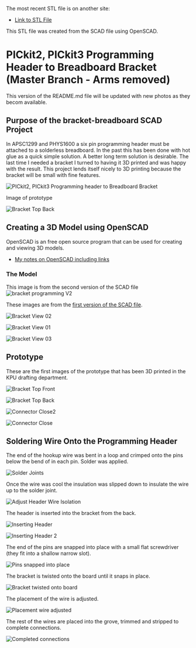 The most recent STL file is on another site:

* [Link to STL File](http://www3.telus.net/danpeirce/notes/3D/bracket_breadboard/bracket_programming3.stl)

This STL file was created from the SCAD file using OpenSCAD.

# PICkit2, PICkit3 Programming Header to Breadboard Bracket (Master Branch - Arms removed)

This version of the README.md file will be updated with new photos as they becom available.

## Purpose of the bracket-breadboard SCAD Project
In APSC1299 and PHYS1600 a six pin programming header must be attached to a solderless breadboard. In the past this has been done with hot glue as a quick simple solution. A better long term solution is desirable. The last time I needed a bracket I turned to having it 3D printed and was happy with the result. This project lends itself nicely to 3D printing because the bracket will be small with fine features.

![PICkit2, PICkit3 Programming header to Breadboard Bracket](http://www3.telus.net/danpeirce/notes/3D/bracket_breadboard/pickit3_breadboard.png)

Image of prototype

![Bracket Top Back](http://www3.telus.net/danpeirce/notes/3D/bracket_breadboard/PICkit3_bracket_breadboard.jpg)

## Creating a 3D Model using OpenSCAD

OpenSCAD is an free open source program that can be used for creating and viewing 3D models.

* [My notes on OpenSCAD including links](http://www3.telus.net/danpeirce/notes/openscad.html)

### The Model

This image is from the second version of the SCAD file
![bracket programming V2](http://www3.telus.net/danpeirce/notes/3D/bracket_breadboard/bracket_programming2.png)

These images are from the [first version of the SCAD file](https://github.com/danpeirce/bracket-breadboard/blob/c5ccfa7ed66dbcf597f41a93814c27feb3500029/bracket_programming.scad).

![Bracket View 02](http://www3.telus.net/danpeirce/notes/3D/bracket_breadboard/bracket_view02.png)

![Bracket View 01](http://www3.telus.net/danpeirce/notes/3D/bracket_breadboard/bracket_view01.png)

![Bracket View 03](http://www3.telus.net/danpeirce/notes/3D/bracket_breadboard/bracket_view03.png)

## Prototype
 
These are the first images of the prototype that has been 3D printed in the KPU drafting department.
 
![Bracket Top Front](http://www3.telus.net/danpeirce/notes/3D/bracket_breadboard/prog_brack_frnt.jpg)

![Bracket Top Back](http://www3.telus.net/danpeirce/notes/3D/bracket_breadboard/prog_brack_top_back.jpg) 

![Connector Close2](http://www3.telus.net/danpeirce/notes/3D/bracket_breadboard/prog_brack_top_close2.jpg)

![Connector Close](http://www3.telus.net/danpeirce/notes/3D/bracket_breadboard/prog_brack_top_close.jpg)

## Soldering Wire Onto the Programming Header

The end of the hookup wire was bent in a loop and crimped onto the pins below the bend of in each pin. Solder was applied.

![Solder Joints](http://www3.telus.net/danpeirce/notes/3D/bracket_breadboard/solder_joints.jpg)

Once the wire was cool the insulation was slipped down to insulate the wire up to the solder joint.

![Adjust Header Wire Isolation](http://www3.telus.net/danpeirce/notes/3D/bracket_breadboard/header_wires.jpg)

The header is inserted into the bracket from the back.

![Inserting Header](http://www3.telus.net/danpeirce/notes/3D/bracket_breadboard/insertion_of.jpg)

![Inserting Header 2](http://www3.telus.net/danpeirce/notes/3D/bracket_breadboard/insertion_of2.jpg)

The end of the pins are snapped into place with a small flat screwdriver (they fit into a shallow narrow slot).

![Pins snapped into place](http://www3.telus.net/danpeirce/notes/3D/bracket_breadboard/snap_pins_in.jpg)

The bracket is twisted onto the board until it snaps in place.

![Bracket twisted onto board](http://www3.telus.net/danpeirce/notes/3D/bracket_breadboard/twist_board.jpg)

The placement of the wire is adjusted.

![Placement wire adjusted](http://www3.telus.net/danpeirce/notes/3D/bracket_breadboard/wire_adjust.jpg)

The rest of the wires are placed into the grove, trimmed and stripped to complete connections.

![Completed connections](http://www3.telus.net/danpeirce/notes/3D/bracket_breadboard/attach_PICkit3.jpg)

